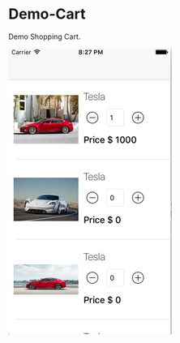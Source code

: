 # Demo-Cart

Demo Shopping Cart.

![](https://github.com/Rahulnimje94/Demo-Cart/blob/master/Demo_products/Assets.xcassets/CartScreen.imageset/Screen%20Shot%202018-01-11%20at%208.27.37%20PM.png)
